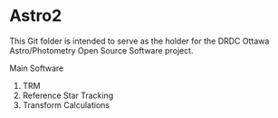 # Astro2

This Git folder is intended to serve as the holder for the DRDC Ottawa Astro/Photometry Open Source Software project. 

Main Software   
  1. TRM   
  2. Reference Star Tracking   
  3. Transform Calculations
